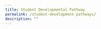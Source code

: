 ```yaml
---
title: Student Developmental Pathway
permalink: /student-development-pathways/
description: ""
---
```

